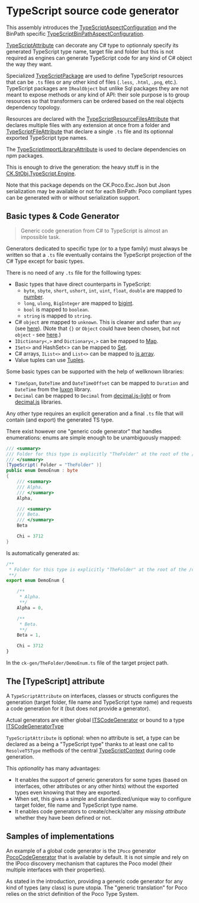 # TypeScript source code generator

This assembly introduces the [TypeScriptAspectConfiguration](TypeScriptAspectConfiguration.cs) and the
BinPath specific [TypeScriptBinPathAspectConfiguration](TypeScriptBinPathAspectConfiguration.cs).


[TypeScriptAttribute](TypeScriptAttribute.cs) can decorate any C# type to optionnaly specify its generated TypeScript type name,
target file and folder but this is not required as engines can generate TypeScript code for any kind of C# object the way they want.

Specialized [TypeScriptPackage](TypeScriptPackage.cs) are used to define TypeScript resources that can be `.ts` files or any
other kind of files (`.less`, `.html`, `.png`, etc.). TypeScript packages are `IRealObject` but unlike Sql packages they are not
meant to expose methods or any kind of API: their sole purpose is to group resources so that transformers can be ordered based
on the real objects dependency topology.

Resources are declared with the [TypeScriptResourceFilesAttribute](TypeScriptResourceFilesAttribute.cs) that declares multiple
files with any extension at once from a folder and [TypeScriptFileAttribute](TypeScriptFileAttribute.cs) that declare a single
`.ts` file and its optionnal exported TypeScript type names.

The [TypeScriptImportLibraryAttribute](TypeScriptImportLibraryAttribute.cs) is used to declare dependencies on npm packages.

This is enough to drive the generation: the heavy stuff is in the [CK.StObj.TypeScript.Engine](..\CK.StObj.TypeScript.Engine).

Note that this package depends on the CK.Poco.Exc.Json but Json serialization may be available or not for each BinPath: Poco compliant types
can be generated with or without serialization support.

## Basic types & Code Generator

> Generic code generation from C# to TypeScript is almost an impossible task.

Generators dedicated to specific type (or to a type family) must always be written
so that a `.ts` file eventually contains the TypeScript projection of the C# Type except for
basic types.

There is no need of any `.ts` file for the folllowing types:
 - Basic types that have direct counterparts in TypeScript: 
   - `byte`, `sbyte`, `short`, `ushort`, `int`, `uint`, `float`, `double` are mapped to [number](https://developer.mozilla.org/en-US/docs/Web/JavaScript/Reference/Global_Objects/Number).
   - `long`, `ulong`, `BigInteger` are mapped to [bigint](https://developer.mozilla.org/en-US/docs/Web/JavaScript/Reference/Global_Objects/BigInt).
   - `bool` is mapped to `boolean`.
   - `string` is mapped to `string`.
 - C# `object` are mapped to `unknown`. This is cleaner and safer than `any` (see [here](https://stackoverflow.com/a/51439876/190380)).
   (Note that `{}` or `Object` could have been chosen, but not `object` - see [here](https://stackoverflow.com/a/28795689/190380).)
 - `IDictionary<,>` and `Dictionary<,>` can be mapped to [Map](https://developer.mozilla.org/en-US/docs/Web/JavaScript/Reference/Global_Objects/Map).
 - `ISet<>` and HashSet<> can be mapped to [Set](https://developer.mozilla.org/en-US/docs/Web/JavaScript/Reference/Global_Objects/Set).
 - C# arrays, `IList<>` and `List<>` can be mapped to [js array](https://developer.mozilla.org/en-US/docs/Web/JavaScript/Reference/Global_Objects/Array).
 - Value tuples can use [Tuples](https://www.typescriptlang.org/docs/handbook/variable-declarations.html#tuple-destructuring).

Some basic types can be supported with the help of wellknown libraries:
 - `TimeSpan`, `DateTime` and `DateTimeOffset` can be mapped to `Duration` and `DateTime` from the
   [luxon](https://github.com/moment/luxon/) library.
 - `Decimal` can be mapped to `Decimal` from [decimal.js-light](https://mikemcl.github.io/decimal.js-light/)
   or from [decimal.js](https://mikemcl.github.io/decimal.js/) libraries.

Any other type requires an explicit generation and a final `.ts` file that will contain
(and export) the generated TS type.

There exist however one "generic code generator" that handles enumerations: enums are
simple enough to be unambiguously mapped:

```csharp
/// <summary>
/// Folder for this type is explicitly "TheFolder" at the root of the /ck-gen folder.
/// </summary>
[TypeScript( Folder = "TheFolder" )]
public enum DemoEnum : byte
{
    /// <summary>
    /// Alpha.
    /// </summary>
    Alpha,

    /// <summary>
    /// Beta.
    /// </summary>
    Beta

    Chi = 3712
}
```
Is automatically generated as:
```ts
/**
 * Folder for this type is explicitly "TheFolder" at the root of the /ck-gen folder.
 **/
export enum DemoEnum {

    /**
     * Alpha.
     **/
    Alpha = 0,

    /**
     * Beta.
     **/
    Beta = 1,

    Chi = 3712
}
```
In the `ck-gen/TheFolder/DemoEnum.ts` file of the target project path.

## The [TypeScript] attribute

A `TypeScriptAttribute` on interfaces, classes or structs configures the generation (target folder, file name and TypeScript type name)
and requests a code generation for it (but does not provide a generator).

Actual generators are either global [ITSCodeGenerator](../CK.StObj.TypeScript.Engine/ITSCodeGenerator.cs) or bound
to a type [ITSCodeGeneratorType](../CK.StObj.TypeScript.Engine/ITSCodeGeneratorType.cs)

`TypeScriptAttribute` is optional: when no attribute is set, a type can be declared as a being a "TypeScript type" thanks to at least
one call to `ResolveTSType` methods of the central [TypeScriptContext](../CK.StObj.TypeScript.Engine/TypeScriptContext.cs) during code generation.

This *optionality* has many advantages:
  - It enables the support of generic generators for some types (based on interfaces, other attributes or any other hints) without the exported types 
    even knowing that they are exported.
  - When set, this gives a simple and standardized/unique way to configure target folder, file name and TypeScript type name.
  - It enables code generators to create/check/alter any *missing attribute* whether they have been defined or not.

## Samples of implementations
   
An example of a global code generator is the `IPoco` generator [PocoCodeGenerator](../CK.StObj.TypeScript.Engine/Globals/PocoCodeGenerator.cs) that
is available by default.
It is not simple and rely on the IPoco discovery mechanism that captures the Poco model (their multiple interfaces with their properties).

As stated in the introduction, providing a generic code generator for any kind of types (any class) is pure utopia.
The "generic translation" for Poco relies on the strict definition of the Poco Type System.



